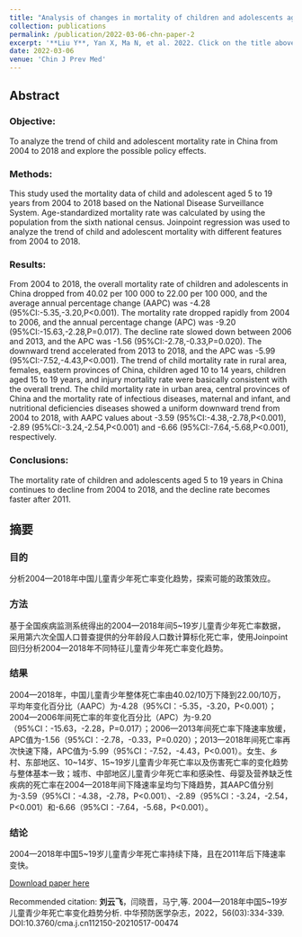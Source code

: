```yaml
---
title: "Analysis of changes in mortality of children and adolescents aged 5 to 19 years in China from 2004 to 2018 and policy effects (in Chinese)"
collection: publications
permalink: /publication/2022-03-06-chn-paper-2
excerpt: '**Liu Y**, Yan X, Ma N, et al. 2022. Click on the title above to view the abstract and download the full article.'
date: 2022-03-06
venue: 'Chin J Prev Med'
---
```


## Abstract

### Objective: 
To analyze the trend of child and adolescent mortality rate in China from 2004 to 2018 and explore the possible policy effects.

### Methods: 
This study used the mortality data of child and adolescent aged 5 to 19 years from 2004 to 2018 based on the National Disease Surveillance System. Age-standardized mortality rate was calculated by using the population from the sixth national census. Joinpoint regression was used to analyze the trend of child and adolescent mortality with different features from 2004 to 2018.

### Results: 
From 2004 to 2018, the overall mortality rate of children and adolescents in China dropped from 40.02 per 100 000 to 22.00 per 100 000, and the average annual percentage change (AAPC) was -4.28 (95%CI:-5.35,-3.20,P<0.001). The mortality rate dropped rapidly from 2004 to 2006, and the annual percentage change (APC) was -9.20 (95%CI:-15.63,-2.28,P=0.017). The decline rate slowed down between 2006 and 2013, and the APC was -1.56 (95%CI:-2.78,-0.33,P=0.020). The downward trend accelerated from 2013 to 2018, and the APC was -5.99 (95%CI:-7.52,-4.43,P<0.001). The trend of child mortality rate in rural area, females, eastern provinces of China, children aged 10 to 14 years, children aged 15 to 19 years, and injury mortality rate were basically consistent with the overall trend. The child mortality rate in urban area, central provinces of China and the mortality rate of infectious diseases, maternal and infant, and nutritional deficiencies diseases showed a uniform downward trend from 2004 to 2018, with AAPC values about -3.59 (95%CI:-4.38,-2.78,P<0.001), -2.89 (95%CI:-3.24,-2.54,P<0.001) and -6.66 (95%CI:-7.64,-5.68,P<0.001), respectively.

### Conclusions: 
The mortality rate of children and adolescents aged 5 to 19 years in China continues to decline from 2004 to 2018, and the decline rate becomes faster after 2011.

## 摘要 
### 目的 
分析2004—2018年中国儿童青少年死亡率变化趋势，探索可能的政策效应。 

### 方法 
基于全国疾病监测系统得出的2004—2018年间5~19岁儿童青少年死亡率数据，采用第六次全国人口普查提供的分年龄段人口数计算标化死亡率，使用Joinpoint回归分析2004—2018年不同特征儿童青少年死亡率变化趋势。

### 结果 
2004—2018年，中国儿童青少年整体死亡率由40.02/10万下降到22.00/10万，平均年变化百分比（AAPC）为-4.28（95%CI：-5.35，-3.20，P<0.001）；2004—2006年间死亡率的年变化百分比（APC）为-9.20（95%CI：-15.63，-2.28，P=0.017）；2006—2013年间死亡率下降速率放缓，APC值为-1.56（95%CI：-2.78，-0.33，P=0.020）；2013—2018年间死亡率再次快速下降，APC值为-5.99（95%CI：-7.52，-4.43，P<0.001）。女生、乡村、东部地区、10~14岁、15~19岁儿童青少年死亡率以及伤害死亡率的变化趋势与整体基本一致；城市、中部地区儿童青少年死亡率和感染性、母婴及营养缺乏性疾病的死亡率在2004—2018年间下降速率呈均匀下降趋势，其AAPC值分别为-3.59（95%CI：-4.38，-2.78，P<0.001）、-2.89（95%CI：-3.24，-2.54，P<0.001）和-6.66（95%CI：-7.64，-5.68，P<0.001）。
  
### 结论 
2004—2018年中国5~19岁儿童青少年死亡率持续下降，且在2011年后下降速率变快。


[Download paper here](http://MelatoninMT.github.io/files/2004—2018年中国5_19岁儿童青少年死亡率变化趋势分析.pdf)

Recommended citation: **刘云飞**，闫晓晋，马宁,等. 2004—2018年中国5~19岁儿童青少年死亡率变化趋势分析. 中华预防医学杂志，2022，56(03):334-339. DOI:10.3760/cma.j.cn112150-20210517-00474
